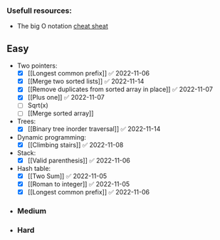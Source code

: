 ### Usefull resources:
- The big O notation [cheat sheat](https://www.piratekingdom.com/leetcode/cheat-sheet)
## Easy
-  Two pointers:
	- [x] [[Longest common prefix]] ✅ 2022-11-06
	- [x] [[Merge two sorted lists]] ✅ 2022-11-14
	- [x] [[Remove duplicates from sorted array in place]] ✅ 2022-11-07
	- [x] [[Plus one]] ✅ 2022-11-07
	- [ ] Sqrt(x)
	- [ ] [[Merge sorted array]]
- Trees:
	- [x] [[Binary tree inorder traversal]] ✅ 2022-11-14
- Dynamic programming:
	 - [x] [[Climbing stairs]] ✅ 2022-11-08
-  Stack:
	- [x] [[Valid parenthesis]] ✅ 2022-11-06
- Hash table:
	- [x] [[Two Sum]] ✅ 2022-11-05
	- [x] [[Roman to integer]] ✅ 2022-11-05
	- [x] [[Longest common prefix]] ✅ 2022-11-06

- ### Medium
- ### Hard